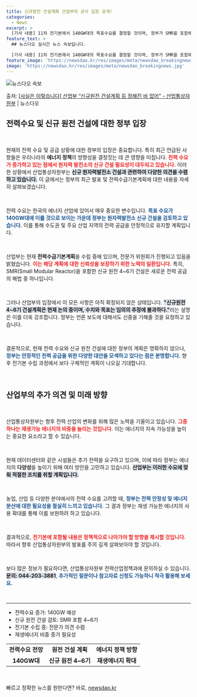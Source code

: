 ```yaml
---
title: 신규원전 건설계획 산업부의 공식 입장 공개!
categories:
  - News
excerpt: >
  [기사 내용] 11차 전기본에서 140GW대의 목표수요를 결정할 것이며, 정부가 SMR을 포함해 4~6기 내…
feature_text: >
  ## 뉴스다오 실시간 뉴스 속보입니다.

  [기사 내용] 11차 전기본에서 140GW대의 목표수요를 결정할 것이며, 정부가 SMR을 포함해 4~6기 내…
feature_image: 'https://newsdao.kr/res/images/meta/newsdao_breakingnews.jpg'
image: 'https://newsdao.kr/res/images/meta/newsdao_breakingnews.jpg'
---
```


![뉴스다오 속보](https://newsdao.kr/res/images/meta/newsdao_breakingnews.jpg)

<p>출처: <a href="https://newsdao.kr/3881" rel="dofollow">[사실은 이렇습니다] 산업부 “신규원전 건설계획 등 정해진 바 없어” - 산업통상자원부</a> | 뉴스다오</p>

<h2 data-ke-size="size26">전력수요 및 신규 원전 건설에 대한 정부 입장</h2>

<p data-ke-size="size16">&nbsp;</p>

현재의 전력 수요 및 공급 상황에 대한 정부의 입장은 중요합니다. 특히 최근 언급된 사항들은 우리나라의 **에너지 정책**의 방향성을 결정짓는 데 큰 영향을 미칩니다. <b><span style="color: #ee2323;">전력 수요가 증가하고 있는 점에서 원자력 발전소의 신규 건설 필요성이 대두되고 있습니다.</span></b> 이러한 상황에서 산업통상자원부는 <b><span style="background-color: #21538527;">신규 원자력발전소 건설과 관련하여 다양한 의견을 수렴하고 있습니다.</span></b> 이 글에서는 정부의 최근 발표 및 전력수급기본계획에 대한 내용을 자세히 살펴보겠습니다. 

<p data-ke-size="size16">&nbsp;</p>

전력 수요는 한국의 에너지 산업에 있어서 매우 중요한 변수입니다. <b><span style="color: #1a5490;">목표 수요가 140GW대에 이를 것으로 보이는 가운데 정부는 원자력발전소 신규 건설을 검토하고 있습니다.</span></b> 이를 통해 수도권 및 주요 산업 지역의 전력 공급을 안정적으로 유지할 계획입니다.

<p data-ke-size="size16">&nbsp;</p>

산업부는 현재 **전력수급기본계획**을 수립 중에 있으며, 전문가 위원회가 진행되고 있음을 밝혔습니다. <b><span style="color: #ee2323;">이는 해당 계획에 대한 신뢰성을 보장하기 위한 노력의 일환입니다.</span></b> 특히, SMR(Small Modular Reactor)을 포함한 신규 원전 4~6기 건설은 새로운 전력 공급의 해법 중 하나입니다.

<p data-ke-size="size16">&nbsp;</p>

그러나 산업부의 입장에서 이 모든 사항은 아직 확정되지 않은 상태입니다. <b><span style="background-color: #21538527;">"신규원전 4~6기 건설계획은 현재 논의 중이며, 수치와 목표는 임의의 추정에 불과하다."</span></b>라는 설명은 이를 더욱 강조합니다. 정부는 언론 보도에 대해서도 신중을 기해줄 것을 요청하고 있습니다. 

<p data-ke-size="size16">&nbsp;</p>

결론적으로, 현재 전력 수요와 신규 원전 건설에 대한 정부의 계획은 명확하지 않으나, <b><span style="color: #1a5490;">정부는 안정적인 전력 공급을 위한 다양한 대안을 모색하고 있다는 점은 분명합니다.</span></b> 향후 전기본 수립 과정에서 보다 구체적인 계획이 나오길 기대합니다. 

<p data-ke-size="size16">&nbsp;</p>

<h2 data-ke-size="size26">산업부의 추가 의견 및 미래 방향</h2>

<p data-ke-size="size16">&nbsp;</p>

산업통상자원부는 향후 전력 산업의 변화를 위해 많은 노력을 기울이고 있습니다. <b><span style="color: #ee2323;">그중 하나는 재생가능 에너지의 비중을 늘리는 것입니다.</span></b> 이는 에너지의 지속 가능성을 높이는 중요한 요소라고 할 수 있습니다. 

<p data-ke-size="size16">&nbsp;</p>

현재 데이터센터와 같은 시설들은 추가 전력을 요구하고 있으며, 이에 따라 정부는 에너지의 **다양성**을 높이기 위해 여러 방안을 고민하고 있습니다. <b><span style="background-color: #21538527;">산업부는 이러한 수요에 맞춰 적절한 조치를 취할 계획입니다.</span></b> 

<p data-ke-size="size16">&nbsp;</p>

농업, 산업 등 다양한 분야에서의 전력 수요를 고려할 때, <b><span style="color: #1a5490;">정부는 전력 안정성 및 에너지 분산에 대한 필요성을 절실히 느끼고 있습니다.</span></b> 그 결과 정부는 재생 가능한 에너지의 사용 확대를 통해 이를 보완하려 하고 있습니다. 

<p data-ke-size="size16">&nbsp;</p>

결과적으로, <b><span style="color: #ee2323;">전기본에 포함될 내용은 정책적으로 나아가야 할 방향을 제시할 것입니다.</span></b> 따라서 향후 산업통상자원부의 발표를 주의 깊게 살펴보아야 할 것입니다. 

<p data-ke-size="size16">&nbsp;</p>

보다 많은 정보가 필요하다면, 산업통상자원부 전력산업정책과에 문의하실 수 있습니다. <b><span style="background-color: #21538527;">문의: 044-203-3881</span></b>, <b><span style="color: #1a5490;">추가적인 질문이나 참고자료 신청도 가능하니 적극 활용해 보세요.</span></b>

<p data-ke-size="size16">&nbsp;</p>

<hr>

<ul>
    <li>전력수요 증가: 140GW 예상</li>
    <li>신규 원전 건설 검토: SMR 포함 4~6기</li>
    <li>전기본 수립 중: 전문가 의견 수렴</li>
    <li>재생에너지 비중 증가 필요성</li>
</ul>

<table style="border-collapse: collapse; width: 100%;">
    <tr>
        <td style="text-align: center; height: 17px;"><b>전력수요 전망</b></td>
        <td style="text-align: center; height: 17px;"><b>원전 건설 계획</b></td>
        <td style="text-align: center; height: 17px;"><b>에너지 정책 방향</b></td>
    </tr>
    <tr>
        <td style="text-align: center; height: 17px;"><b>140GW대</b></td>
        <td style="text-align: center; height: 17px;"><b>신규 원전 4~6기</b></td>
        <td style="text-align: center; height: 17px;"><b>재생에너지 확대</b></td>
    </tr>
</table>

<p data-ke-size="size16">&nbsp;</p> 

빠르고 정확한 뉴스를 원한다면? 바로, <a href="https://newsdao.kr" rel="dofollow">newsdao.kr</a>


